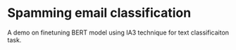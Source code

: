 # Spamming email classification
A demo on finetuning BERT model using IA3 technique for text classificaiton task.
